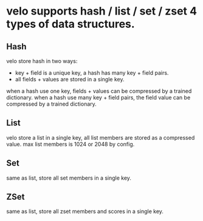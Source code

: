 # velo supports hash / list / set / zset 4 types of data structures.

## Hash

velo store hash in two ways:

- key + field is a unique key, a hash has many key + field pairs.
- all fields + values are stored in a single key.

when a hash use one key, fields + values can be compressed by a trained dictionary.
when a hash use many key + field pairs, the field value can be compressed by a trained dictionary.

## List

velo store a list in a single key, all list members are stored as a compressed value.
max list members is 1024 or 2048 by config.

## Set

same as list, store all set members in a single key.

## ZSet

same as list, store all zset members and scores in a single key.
